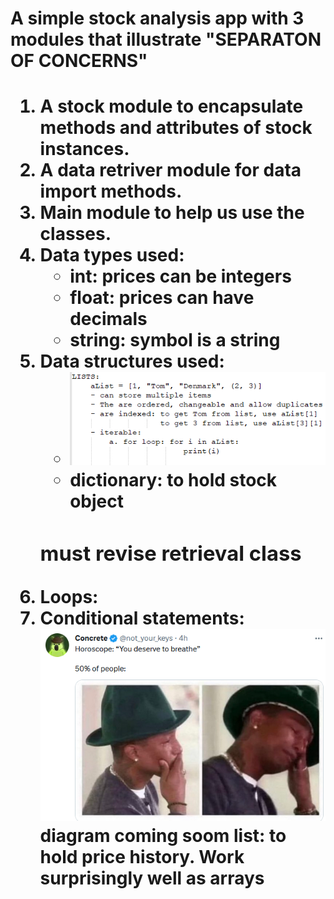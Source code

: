 <h1>A simple stock analysis app with 3 modules that illustrate "SEPARATON OF CONCERNS"<h1>



1. A stock module to encapsulate methods and attributes of stock instances.
2. A data retriver module for  data import methods. 
3. Main module to help us use the classes. 
4. Data types used: 
    <ul>
    <li>int: prices can be integers</li>
    <li>float: prices can have decimals</li>
    <li>string: symbol is a string</li>
    </ul>
5. Data structures used:
    <ul>
    <li><img src ="lists.png"> </li>
    <li>dictionary: to hold stock object</li>
    </ul> 
    <h3>must revise retrieval class</h3>
6. Loops:
7. Conditional statements:
<img src ="horoscope.PNG">diagram coming soom</img>
list: to hold price history. Work surprisingly well as arrays